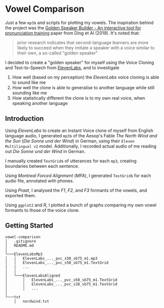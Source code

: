 # Vowel Comparison

Just a few `mp3`s and scripts for plotting my vowels. The inspiration behind the project was the [Golden Speaker Builder - An interactive tool for pronunciation training](https://doi.org/10.1016/j.specom.2019.10.005) paper from Ding et Al (2019). It's noted that:

> prior research indicates that second-language learners are more likely to succeed when they imitate a speaker with a voice similar to their own, a so-called "golden speaker"

I decided to create a "golden speaker" for myself using the Voice Cloning and Text-to-Speech from [ElevenLabs](https://elevenlabs.io/text-to-speech), and to investigate

1.  How well (based on my perception) the *ElevenLabs* voice cloning is able to sound like me
2.  How well the clone is able to generalise to another language while still sounding like me
3.  How statistically different the clone is to my own real voice, when speaking another language

## Introduction

Using *ElevenLabs* to create an Instant Voice clone of myself from English language audio, I generated `mp3`s of the Aesop's Fable *The North Wind and the Sun* (*Die Sonne und der Wind*) in German, using their `Eleven Multilingual v2` model. Additionally, I recorded actual audio of me reading out *Die Sonne und der Wind* in German.

I manually created `TextGrid`s of utterances for each `mp3`, creating boundaries
between each sentence.

Using *Montreal Forced Alignment* (*MFA*), I generated `TextGrid`s for each audio file, annotated with phones.

Using *Praat*, I analysed the *F1*, *F2*, and *F3* formants of the vowels, and exported them.

Using `ggplot2` and *R*, I plotted a bunch of graphs comparing my own vowel formants to those of the voice clone.

## Getting Started

```         
vowel-comparison
│   .gitignore
│   README.md
│
└───ElevenLabsMp3
│   │   ElevenLabs_..._pvc_s50_sb75_m1.mp3
│   │   ElevenLabs_..._pvc_s50_sb75_m1.TextGrid
|   |   ...
│   │
│   └───ElevenLabsAligned
│       │   ElevenLabs_..._pvc_s50_sb75_m1.TextGrid
│       │   ElevenLabs_..._pvc_s38_sb75_m1.TextGrid
│       │   ...
│   
└───txt
    │   nordwind.txt
```

